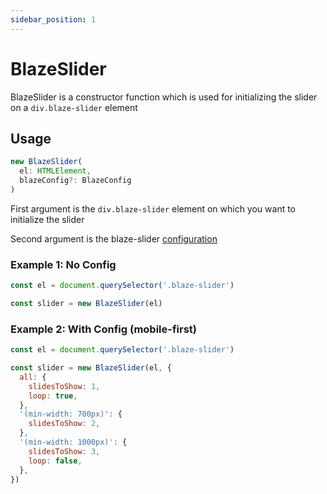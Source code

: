 ```yaml
---
sidebar_position: 1
---
```


# BlazeSlider

BlazeSlider is a constructor function which is used for initializing the slider on a `div.blaze-slider` element

## Usage

```typescript
new BlazeSlider(
  el: HTMLElement,
  blazeConfig?: BlazeConfig
)
```

First argument is the `div.blaze-slider` element on which you want to initialize the slider

Second argument is the blaze-slider [configuration](/BlazeConfig)

### Example 1: No Config

```javascript
const el = document.querySelector('.blaze-slider')

const slider = new BlazeSlider(el)
```

### Example 2: With Config (mobile-first)

```javascript
const el = document.querySelector('.blaze-slider')

const slider = new BlazeSlider(el, {
  all: {
    slidesToShow: 1,
    loop: true,
  },
  '(min-width: 700px)': {
    slidesToShow: 2,
  },
  '(min-width: 1000px)': {
    slidesToShow: 3,
    loop: false,
  },
})
```
